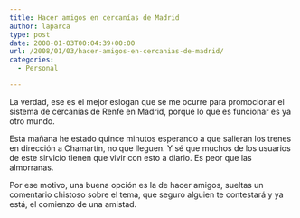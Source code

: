 ```yaml
---
title: Hacer amigos en cercanías de Madrid
author: laparca
type: post
date: 2008-01-03T00:04:39+00:00
url: /2008/01/03/hacer-amigos-en-cercanias-de-madrid/
categories:
  - Personal

---
```

La verdad, ese es el mejor eslogan que se me ocurre para promocionar el sistema de cercanías de Renfe en Madrid, porque lo que es funcionar es ya otro mundo.

Esta mañana he estado quince minutos esperando a que salieran los trenes en dirección a Chamartín, no que lleguen. Y sé que muchos de los usuarios de este sirvicio tienen que vivir con esto a diario. Es peor que las almorranas.

Por ese motivo, una buena opción es la de hacer amigos, sueltas un comentario chistoso sobre el tema, que seguro alguien te contestará y ya está, el comienzo de una amistad.